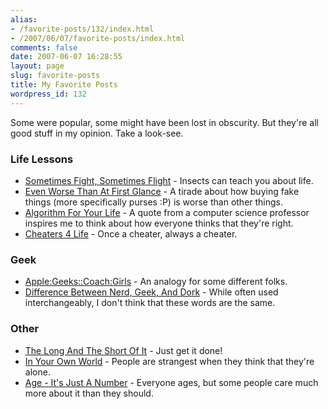 ```yaml
---
alias:
- /favorite-posts/132/index.html
- /2007/06/07/favorite-posts/index.html
comments: false
date: 2007-06-07 16:28:55
layout: page
slug: favorite-posts
title: My Favorite Posts
wordpress_id: 132
---
```


Some were popular, some might have been lost in obscurity. But they're all good stuff in my opinion. Take a look-see.


### Life Lessons
  * [Sometimes Fight, Sometimes Flight](/sometimes-fight-sometimes-flight/) - Insects can teach you about life.
  * [Even Worse Than At First Glance](/even-worse-than-at-first-glance/) - A tirade about how buying fake things (more specifically purses :P) is worse than other things.
  * [Algorithm For Your Life](/algorithm-for-your-life/) - A quote from a computer science professor inspires me to think about how everyone thinks that they're right.
  * [Cheaters 4 Life](/cheaters-4-life/) - Once a cheater, always a cheater.

### Geek
  * [Apple:Geeks::Coach:Girls](/applegeeks-coachgirls/) - An analogy for some different folks.
  * [Difference Between Nerd, Geek, And Dork](/difference-between-nerd-geek-and-dork/) - While often used interchangeably, I don't think that these words are the same.

### Other
  * [The Long And The Short Of It](/the-long-and-short-of-it/) - Just get it done!
  * [In Your Own World](/in-your-own-world/) - People are strangest when they think that they're alone.
  * [Age - It's Just A Number](/age-its-just-a-number/) - Everyone ages, but some people care much more about it than they should.


